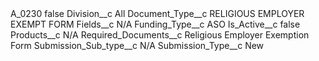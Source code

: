 <?xml version="1.0" encoding="UTF-8"?>
<CustomMetadata xmlns="http://soap.sforce.com/2006/04/metadata" xmlns:xsi="http://www.w3.org/2001/XMLSchema-instance" xmlns:xsd="http://www.w3.org/2001/XMLSchema">
    <label>A_0230</label>
    <protected>false</protected>
    <values>
        <field>Division__c</field>
        <value xsi:type="xsd:string">All</value>
    </values>
    <values>
        <field>Document_Type__c</field>
        <value xsi:type="xsd:string">RELIGIOUS EMPLOYER EXEMPT FORM</value>
    </values>
    <values>
        <field>Fields__c</field>
        <value xsi:type="xsd:string">N/A</value>
    </values>
    <values>
        <field>Funding_Type__c</field>
        <value xsi:type="xsd:string">ASO</value>
    </values>
    <values>
        <field>Is_Active__c</field>
        <value xsi:type="xsd:boolean">false</value>
    </values>
    <values>
        <field>Products__c</field>
        <value xsi:type="xsd:string">N/A</value>
    </values>
    <values>
        <field>Required_Documents__c</field>
        <value xsi:type="xsd:string">Religious Employer Exemption Form</value>
    </values>
    <values>
        <field>Submission_Sub_type__c</field>
        <value xsi:type="xsd:string">N/A</value>
    </values>
    <values>
        <field>Submission_Type__c</field>
        <value xsi:type="xsd:string">New</value>
    </values>
</CustomMetadata>
